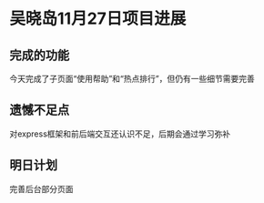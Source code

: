 吴晓岛11月27日项目进展  
====
完成的功能  
-----

今天完成了子页面“使用帮助”和“热点排行”，但仍有一些细节需要完善  

遗憾不足点
----
对express框架和前后端交互还认识不足，后期会通过学习弥补

明日计划
----
完善后台部分页面
